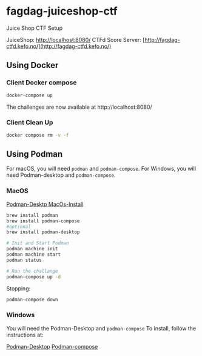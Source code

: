 # fagdag-juiceshop-ctf

Juice Shop CTF Setup

JuiceShop: [http://localhost:8080/](http://localhost:8080/)
CTFd Score Server: [http://fagdag-ctfd.kefo.no/](http://fagdag-ctfd.kefo.no/)

## Using Docker

### Client Docker compose

```sh
docker-compose up
```

The challenges are now available at http://localhost:8080/

### Client Clean Up

```sh
docker compose rm -v -f
```

## Using Podman

For macOS, you will need `podman` and `podman-compose`.
For Windows, you will need Podman-desktop and `podman-compose`.

### MacOS

[Podman-Desktp MacOs-Install](https://podman-desktop.io/docs/Installation/macos-install)

```sh
brew install podman
brew install podman-compose
#optional
brew install podman-desktop

# Init and Start Podman
podman machine init
podman machine start
podman status

# Run the challange
podman-compose up -d
```

Stopping:

```sh
podman-compose down
```

### Windows

You will need the Podman-Desktop and `podman-compose`
To install, follow the instructions at:

[Podman-Desktop](https://podman-desktop.io/docs/Installation/windows-install)
[Podman-compose](https://github.com/containers/podman-compose#installation)
